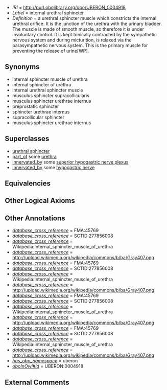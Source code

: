  * *IRI* = http://purl.obolibrary.org/obo/UBERON_0004918
 * *Label* = internal urethral sphincter
 * *Definition* = a urethral sphincter muscle which constricts the internal urethral orifice. It is the junction of the urethra with the urinary bladder. The muscle is made of smooth muscle, so therefore it is under involuntary control. It is kept tonically contracted by the sympathetic nervous system and during micturition, is relaxed via the parasympathetic nervous system. This is the primary muscle for preventing the release of urine[WP].

## Synonyms

 * internal sphincter muscle of urethra
 * internal sphincter of urethra
 * internal urethral sphincter muscle
 * musculus sphincter supracollicularis
 * musculus sphincter urethrae internus
 * preprostatic sphincter
 * sphincter urethrae internus
 * supracollicular sphincter
 * musculus sphincter urethrae internus

## Superclasses

 * [urethral sphincter](../../UBERON/17/UBERON_0004917.md)
 * [part_of](../../BFO/50/BFO_0000050.md) some [urethra](../../UBERON/57/UBERON_0000057.md)
 * [innervated_by](../../RO/05/RO_0002005.md) some [superior hypogastric nerve plexus](../../UBERON/13/UBERON_0002013.md)
 * [innervated_by](../../RO/05/RO_0002005.md) some [hypogastric nerve](../../UBERON/03/UBERON_0005303.md)

## Equivalencies


## Other Logical Axioms


## Other Annotations

 * *[database_cross_reference](../../ef/oboInOwl#hasDbXref.md)* = FMA:45769
 * *[database_cross_reference](../../ef/oboInOwl#hasDbXref.md)* = SCTID:277856008
 * *[database_cross_reference](../../ef/oboInOwl#hasDbXref.md)* = Wikipedia:Internal_sphincter_muscle_of_urethra
 * *[database_cross_reference](../../ef/oboInOwl#hasDbXref.md)* = http://upload.wikimedia.org/wikipedia/commons/b/ba/Gray407.png
 * *[database_cross_reference](../../ef/oboInOwl#hasDbXref.md)* = FMA:45769
 * *[database_cross_reference](../../ef/oboInOwl#hasDbXref.md)* = SCTID:277856008
 * *[database_cross_reference](../../ef/oboInOwl#hasDbXref.md)* = Wikipedia:Internal_sphincter_muscle_of_urethra
 * *[database_cross_reference](../../ef/oboInOwl#hasDbXref.md)* = http://upload.wikimedia.org/wikipedia/commons/b/ba/Gray407.png
 * *[database_cross_reference](../../ef/oboInOwl#hasDbXref.md)* = FMA:45769
 * *[database_cross_reference](../../ef/oboInOwl#hasDbXref.md)* = SCTID:277856008
 * *[database_cross_reference](../../ef/oboInOwl#hasDbXref.md)* = Wikipedia:Internal_sphincter_muscle_of_urethra
 * *[database_cross_reference](../../ef/oboInOwl#hasDbXref.md)* = http://upload.wikimedia.org/wikipedia/commons/b/ba/Gray407.png
 * *[database_cross_reference](../../ef/oboInOwl#hasDbXref.md)* = FMA:45769
 * *[database_cross_reference](../../ef/oboInOwl#hasDbXref.md)* = SCTID:277856008
 * *[database_cross_reference](../../ef/oboInOwl#hasDbXref.md)* = Wikipedia:Internal_sphincter_muscle_of_urethra
 * *[database_cross_reference](../../ef/oboInOwl#hasDbXref.md)* = http://upload.wikimedia.org/wikipedia/commons/b/ba/Gray407.png
 * *[has_obo_namespace](../../ce/oboInOwl#hasOBONamespace.md)* = uberon
 * *[oboInOwl#id](../../id/oboInOwl#id.md)* = UBERON:0004918

## External Comments

